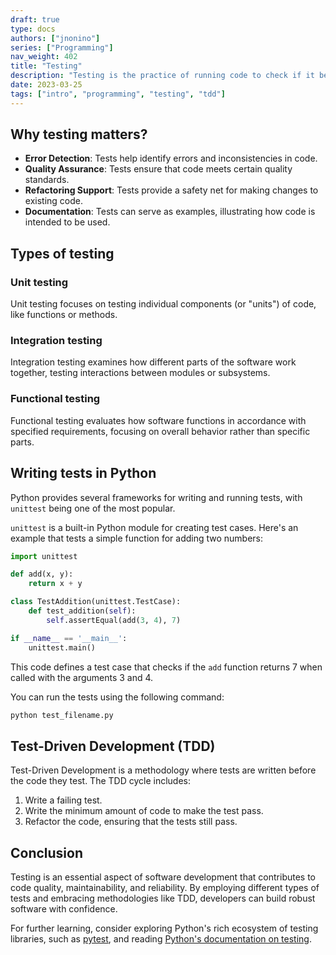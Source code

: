 ```yaml
---
draft: true
type: docs
authors: ["jnonino"]
series: ["Programming"]
nav_weight: 402
title: "Testing"
description: "Testing is the practice of running code to check if it behaves as expected. It helps find errors, ensures reliability, and maintains code quality. This article provides an introduction to testing, focusing on examples in Python but also describing general principles applicable to other programming languages."
date: 2023-03-25
tags: ["intro", "programming", "testing", "tdd"]
---
```


## Why testing matters?

- **Error Detection**: Tests help identify errors and inconsistencies in code.
- **Quality Assurance**: Tests ensure that code meets certain quality standards.
- **Refactoring Support**: Tests provide a safety net for making changes to existing code.
- **Documentation**: Tests can serve as examples, illustrating how code is intended to be used.

## Types of testing

### Unit testing

Unit testing focuses on testing individual components (or "units") of code, like functions or methods.

### Integration testing

Integration testing examines how different parts of the software work together, testing interactions between modules or subsystems.

### Functional testing

Functional testing evaluates how software functions in accordance with specified requirements, focusing on overall behavior rather than specific parts.

## Writing tests in Python

Python provides several frameworks for writing and running tests, with `unittest` being one of the most popular.

`unittest` is a built-in Python module for creating test cases. Here's an example that tests a simple function for adding two numbers:

```python
import unittest

def add(x, y):
    return x + y

class TestAddition(unittest.TestCase):
    def test_addition(self):
        self.assertEqual(add(3, 4), 7)

if __name__ == '__main__':
    unittest.main()
```

This code defines a test case that checks if the `add` function returns 7 when called with the arguments 3 and 4.

You can run the tests using the following command:

```bash
python test_filename.py
```

## Test-Driven Development (TDD)

Test-Driven Development is a methodology where tests are written before the code they test. The TDD cycle includes:

1. Write a failing test.
2. Write the minimum amount of code to make the test pass.
3. Refactor the code, ensuring that the tests still pass.

## Conclusion

Testing is an essential aspect of software development that contributes to code quality, maintainability, and reliability. By employing different types of tests and embracing methodologies like TDD, developers can build robust software with confidence.

For further learning, consider exploring Python's rich ecosystem of testing libraries, such as [pytest](https://docs.pytest.org/en/latest/), and reading [Python's documentation on testing](https://docs.python.org/3/library/unittest.html).

